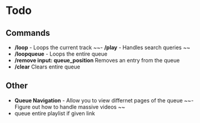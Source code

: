# Todo

## Commands
- **/loop** - Loops the current track
~~- **/play** - Handles search queries ~~
- **/loopqueue** - Loops the entire queue
- **/remove input: queue_position** Removes an entry from the queue
- **/clear** Clears entire queue

## Other
- **Queue Navigation** - Allow you to view differnet pages of the queue
~~- Figure out how to handle massive videos ~~
- queue entire playlist if given link